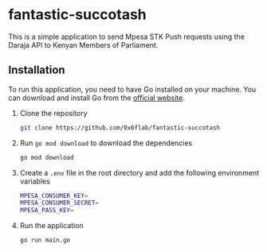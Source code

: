 # fantastic-succotash

This is a simple application to send Mpesa STK Push requests using the Daraja API to Kenyan Members of Parliament.

## Installation

To run this application, you need to have Go installed on your machine. You can download and install Go from the [official website](https://go.dev/).

1. Clone the repository

   ```bash
   git clone https://github.com/0x6flab/fantastic-succotash
   ```

2. Run `go mod download` to download the dependencies

   ```bash
   go mod download
   ```

3. Create a `.env` file in the root directory and add the following environment variables

   ```bash
   MPESA_CONSUMER_KEY=
   MPESA_CONSUMER_SECRET=
   MPESA_PASS_KEY=
   ```

4. Run the application

   ```bash
   go run main.go
   ```
